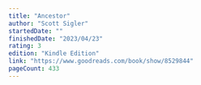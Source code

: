 ```yaml
---
title: "Ancestor"
author: "Scott Sigler"
startedDate: ""
finishedDate: "2023/04/23"
rating: 3
edition: "Kindle Edition"
link: "https://www.goodreads.com/book/show/8529844"
pageCount: 433
---
```



